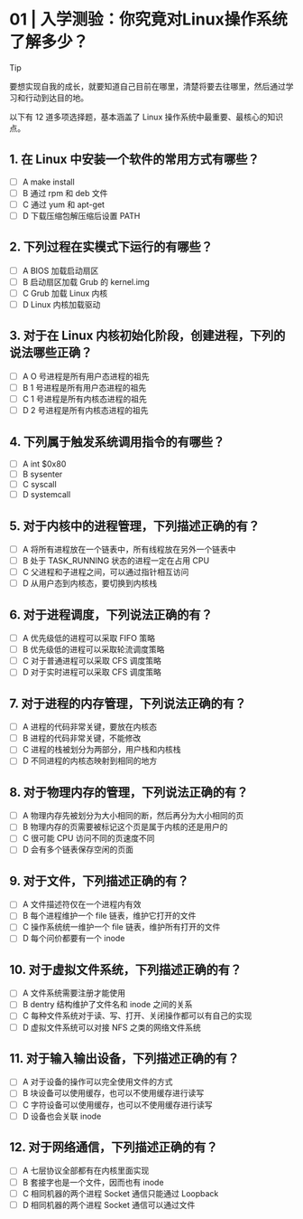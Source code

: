 # 01 | 入学测验：你究竟对Linux操作系统了解多少？

> [!TIP]
> 要想实现自我的成长，就要知道自己目前在哪里，清楚将要去往哪里，然后通过学习和行动到达目的地。

以下有 12 道多项选择题，基本涵盖了 Linux 操作系统中最重要、最核心的知识点。

## 1. 在 Linux 中安装一个软件的常用方式有哪些？

- [ ] A make install
- [ ] B 通过 rpm 和 deb 文件
- [ ] C 通过 yum 和 apt-get
- [ ] D 下载压缩包解压缩后设置 PATH 

## 2. 下列过程在实模式下运行的有哪些？

- [ ] A BIOS 加载启动扇区
- [ ] B 启动扇区加载 Grub 的 kernel.img
- [ ] C Grub 加载 Linux 内核
- [ ] D Linux 内核加载驱动

## 3. 对于在 Linux 内核初始化阶段，创建进程，下列的说法哪些正确？

- [ ] A O 号进程是所有用户态进程的祖先
- [ ] B 1 号进程是所有用户态进程的祖先
- [ ] C 1 号进程是所有内核态进程的祖先
- [ ] D 2 号进程是所有内核态进程的祖先

## 4. 下列属于触发系统调用指令的有哪些？

- [ ] A int \$0x80
- [ ] B sysenter
- [ ] C syscall
- [ ] D systemcall

## 5. 对于内核中的进程管理，下列描述正确的有？

- [ ] A 将所有进程放在一个链表中，所有线程放在另外一个链表中
- [ ] B 处于 TASK_RUNNING 状态的进程一定在占用 CPU
- [ ] C 父进程和子进程之间，可以通过指针相互访问
- [ ] D 从用户态到内核态，要切换到内核栈

## 6. 对于进程调度，下列说法正确的有？

- [ ] A 优先级低的进程可以采取 FIFO 策略
- [ ] B 优先级低的进程可以采取轮流调度策略
- [ ] C 对于普通进程可以采取 CFS 调度策略
- [ ] D 对于实时进程可以采取 CFS 调度策略

## 7. 对于进程的内存管理，下列说法正确的有？

- [ ] A 进程的代码非常关键，要放在内核态
- [ ] B 进程的代码非常关键，不能修改
- [ ] C 进程的栈被划分为两部分，用户栈和内核栈
- [ ] D 不同进程的内核态映射到相同的地方

## 8. 对于物理内存的管理，下列说法正确的有？

- [ ] A 物理内存先被划分为大小相同的断，然后再分为大小相同的页
- [ ] B 物理内存的页需要被标记这个页是属于内核的还是用户的
- [ ] C 很可能 CPU 访问不同的页速度不同
- [ ] D 会有多个链表保存空闲的页面

## 9. 对于文件，下列描述正确的有？

- [ ] A 文件描述符仅在一个进程内有效
- [ ] B 每个进程维护一个 file 链表，维护它打开的文件
- [ ] C 操作系统统一维护一个 file 链表，维护所有打开的文件
- [ ] D 每个问价都要有一个 inode

## 10. 对于虚拟文件系统，下列描述正确的有？

- [ ] A 文件系统需要注册才能使用
- [ ] B dentry 结构维护了文件名和 inode 之间的关系
- [ ] C 每种文件系统对于读、写、打开、关闭操作都可以有自己的实现
- [ ] D 虚拟文件系统可以对接 NFS 之类的网络文件系统

## 11. 对于输入输出设备，下列描述正确的有？

- [ ] A 对于设备的操作可以完全使用文件的方式
- [ ] B 块设备可以使用缓存，也可以不使用缓存进行读写
- [ ] C 字符设备可以使用缓存，也可以不使用缓存进行读写
- [ ] D 设备也会关联 inode

## 12. 对于网络通信，下列描述正确的有？

- [ ] A 七层协议全部都有在内核里面实现
- [ ] B 套接字也是一个文件，因而也有 inode
- [ ] C 相同机器的两个进程 Socket 通信只能通过 Loopback
- [ ] D 相同机器的两个进程 Socket 通信可以通过文件
